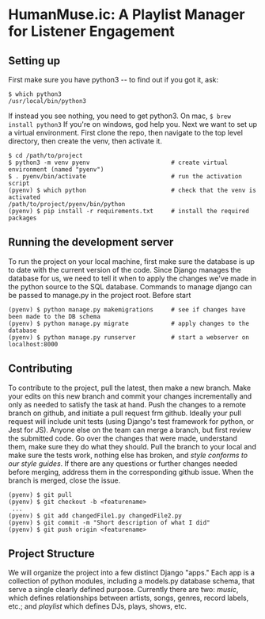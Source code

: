 # HumanMuse.ic: A Playlist Manager for Listener Engagement

## Setting up
First make sure you have python3 -- to find out if you got it, ask:
```
$ which python3
/usr/local/bin/python3
```
If instead you see nothing, you need to get python3. On mac, ``` $ brew install python3 ``` If you're on windows, god help you.
Next we want to set up a virtual environment.  First clone the repo, then navigate to the top level directory, then create the venv, then activate it.
```
$ cd /path/to/project
$ python3 -m venv pyenv                       # create virtual environment (named "pyenv")
$ . pyenv/bin/activate                        # run the activation script
(pyenv) $ which python                        # check that the venv is activated
/path/to/project/pyenv/bin/python
(pyenv) $ pip install -r requirements.txt     # install the required packages
```

## Running the development server
To run the project on your local machine, first make sure the database is up to date with the current version of the code. Since Django manages the database for us, we need to tell it when to apply the changes we've made in the python source to the SQL database.  Commands to manage django can be passed to manage.py in the project root.  Before start
```
(pyenv) $ python manage.py makemigrations     # see if changes have been made to the DB schema
(pyenv) $ python manage.py migrate            # apply changes to the database
(pyenv) $ python manage.py runserver          # start a webserver on localhost:8000
```

## Contributing
To contribute to the project, pull the latest, then make a new branch.  Make your edits on this new branch and commit your changes incrementally and only as needed to satisfy the task at hand.  Push the changes to a remote branch on github, and initiate a pull request frm github.  Ideally your pull request will include unit tests (using Django's test framework for python, or Jest for JS). Anyone else on the team can merge a branch, but first review the submitted code.  Go over the changes that were made, understand them, make sure they do what they should.  Pull the branch to your local and make sure the tests work, nothing else has broken, and _style conforms to our style guides_.  If there are any questions or further changes needed before merging, address them in the corresponding github issue.  When the branch is merged, close the issue.

``` 
(pyenv) $ git pull
(pyenv) $ git checkout -b <featurename>
 ...
(pyenv) $ git add changedFile1.py changedFile2.py
(pyenv) $ git commit -m "Short description of what I did"
(pyenv) $ git push origin <featurename>
```

## Project Structure
We will organize the project into a few distinct Django "apps."  Each app is a collection of python modules, including a models.py database schema, that serve a single clearly defined purpose.  Currently there are two: _music_, which defines relationships between artists, songs, genres, record labels, etc.; and _playlist_ which defines DJs, plays, shows, etc.

